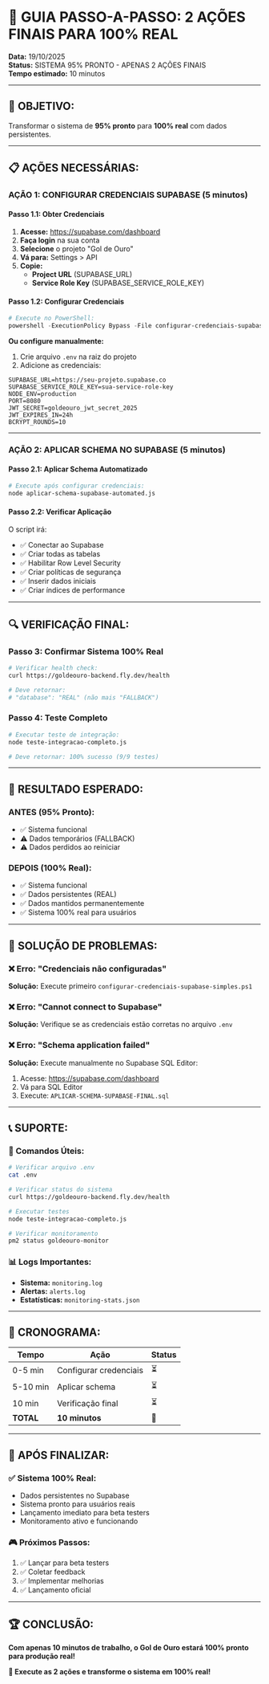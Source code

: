 # 🚀 GUIA PASSO-A-PASSO: 2 AÇÕES FINAIS PARA 100% REAL

**Data:** 19/10/2025  
**Status:** SISTEMA 95% PRONTO - APENAS 2 AÇÕES FINAIS  
**Tempo estimado:** 10 minutos  

---

## 🎯 **OBJETIVO:**
Transformar o sistema de **95% pronto** para **100% real** com dados persistentes.

---

## 📋 **AÇÕES NECESSÁRIAS:**

### **AÇÃO 1: CONFIGURAR CREDENCIAIS SUPABASE** (5 minutos)

#### **Passo 1.1: Obter Credenciais**
1. **Acesse:** https://supabase.com/dashboard
2. **Faça login** na sua conta
3. **Selecione** o projeto "Gol de Ouro"
4. **Vá para:** Settings > API
5. **Copie:**
   - **Project URL** (SUPABASE_URL)
   - **Service Role Key** (SUPABASE_SERVICE_ROLE_KEY)

#### **Passo 1.2: Configurar Credenciais**
```powershell
# Execute no PowerShell:
powershell -ExecutionPolicy Bypass -File configurar-credenciais-supabase-simples.ps1
```

**Ou configure manualmente:**
1. Crie arquivo `.env` na raiz do projeto
2. Adicione as credenciais:
```env
SUPABASE_URL=https://seu-projeto.supabase.co
SUPABASE_SERVICE_ROLE_KEY=sua-service-role-key
NODE_ENV=production
PORT=8080
JWT_SECRET=goldeouro_jwt_secret_2025
JWT_EXPIRES_IN=24h
BCRYPT_ROUNDS=10
```

---

### **AÇÃO 2: APLICAR SCHEMA NO SUPABASE** (5 minutos)

#### **Passo 2.1: Aplicar Schema Automatizado**
```bash
# Execute após configurar credenciais:
node aplicar-schema-supabase-automated.js
```

#### **Passo 2.2: Verificar Aplicação**
O script irá:
- ✅ Conectar ao Supabase
- ✅ Criar todas as tabelas
- ✅ Habilitar Row Level Security
- ✅ Criar políticas de segurança
- ✅ Inserir dados iniciais
- ✅ Criar índices de performance

---

## 🔍 **VERIFICAÇÃO FINAL:**

### **Passo 3: Confirmar Sistema 100% Real**
```bash
# Verificar health check:
curl https://goldeouro-backend.fly.dev/health

# Deve retornar:
# "database": "REAL" (não mais "FALLBACK")
```

### **Passo 4: Teste Completo**
```bash
# Executar teste de integração:
node teste-integracao-completo.js

# Deve retornar: 100% sucesso (9/9 testes)
```

---

## 🎉 **RESULTADO ESPERADO:**

### **ANTES (95% Pronto):**
- ✅ Sistema funcional
- ⚠️ Dados temporários (FALLBACK)
- ⚠️ Dados perdidos ao reiniciar

### **DEPOIS (100% Real):**
- ✅ Sistema funcional
- ✅ Dados persistentes (REAL)
- ✅ Dados mantidos permanentemente
- ✅ Sistema 100% real para usuários

---

## 🚨 **SOLUÇÃO DE PROBLEMAS:**

### **❌ Erro: "Credenciais não configuradas"**
**Solução:** Execute primeiro `configurar-credenciais-supabase-simples.ps1`

### **❌ Erro: "Cannot connect to Supabase"**
**Solução:** Verifique se as credenciais estão corretas no arquivo `.env`

### **❌ Erro: "Schema application failed"**
**Solução:** Execute manualmente no Supabase SQL Editor:
1. Acesse: https://supabase.com/dashboard
2. Vá para SQL Editor
3. Execute: `APLICAR-SCHEMA-SUPABASE-FINAL.sql`

---

## 📞 **SUPORTE:**

### **🔧 Comandos Úteis:**
```bash
# Verificar arquivo .env
cat .env

# Verificar status do sistema
curl https://goldeouro-backend.fly.dev/health

# Executar testes
node teste-integracao-completo.js

# Verificar monitoramento
pm2 status goldeouro-monitor
```

### **📊 Logs Importantes:**
- **Sistema:** `monitoring.log`
- **Alertas:** `alerts.log`
- **Estatísticas:** `monitoring-stats.json`

---

## 🎯 **CRONOGRAMA:**

| Tempo | Ação | Status |
|-------|------|--------|
| 0-5 min | Configurar credenciais | ⏳ |
| 5-10 min | Aplicar schema | ⏳ |
| 10 min | Verificação final | ⏳ |
| **TOTAL** | **10 minutos** | **🎯** |

---

## 🚀 **APÓS FINALIZAR:**

### **✅ Sistema 100% Real:**
- Dados persistentes no Supabase
- Sistema pronto para usuários reais
- Lançamento imediato para beta testers
- Monitoramento ativo e funcionando

### **🎮 Próximos Passos:**
1. ✅ Lançar para beta testers
2. ✅ Coletar feedback
3. ✅ Implementar melhorias
4. ✅ Lançamento oficial

---

## 🏆 **CONCLUSÃO:**

**Com apenas 10 minutos de trabalho, o Gol de Ouro estará 100% pronto para produção real!**

**🎯 Execute as 2 ações e transforme o sistema em 100% real!**

